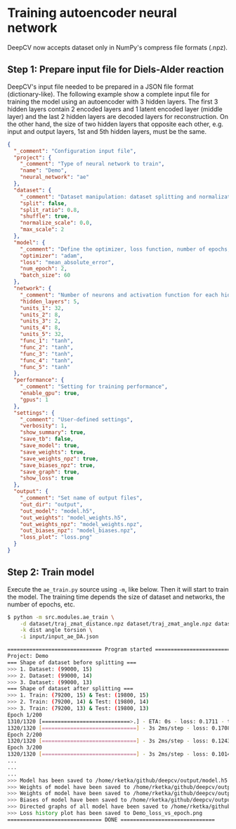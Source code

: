 # Training autoencoder neural network

DeepCV now accepts dataset only in NumPy's compress file formats (.npz).

## Step 1: Prepare input file for Diels-Alder reaction

DeepCV's input file needed to be prepared in a JSON file format (dictionary-like). The following example show a complete input file for training the model using an autoencoder with 3 hidden layers. The first 3 hidden layers contain 2 encoded layers and 1 latent encoded layer (middle layer) and the last 2 hidden layers are decoded layers for reconstruction. On the other hand, the size of two hidden layers that opposite each other, e.g. input and output layers, 1st and 5th hidden layers, must be the same.

```JSON
{
  "_comment": "Configuration input file",
  "project": {
    "_comment": "Type of neural network to train",
    "name": "Demo",
    "neural_network": "ae"
  },
  "dataset": {
    "_comment": "Dataset manipulation: dataset splitting and normalization",
    "split": false,
    "split_ratio": 0.8,
    "shuffle": true,
    "normalize_scale": 0.0,
    "max_scale": 2
  },
  "model": {
    "_comment": "Define the optimizer, loss function, number of epochs, and batch size",
    "optimizer": "adam",
    "loss": "mean_absolute_error",
    "num_epoch": 2,
    "batch_size": 60
  },
  "network": {
    "_comment": "Number of neurons and activation function for each hidden layer",
    "hidden_layers": 5,
    "units_1": 32,
    "units_2": 8,
    "units_3": 2,
    "units_4": 8,
    "units_5": 32,
    "func_1": "tanh",
    "func_2": "tanh",
    "func_3": "tanh",
    "func_4": "tanh",
    "func_5": "tanh"
  },
  "performance": {
    "_comment": "Setting for training performance",
    "enable_gpu": true,
    "gpus": 1
  },
  "settings": {
    "_comment": "User-defined settings",
    "verbosity": 1,
    "show_summary": true,
    "save_tb": false,
    "save_model": true,
    "save_weights": true,
    "save_weights_npz": true,
    "save_biases_npz": true,
    "save_graph": true,
    "show_loss": true
  },
  "output": {
    "_comment": "Set name of output files",
    "out_dir": "output",
    "out_model": "model.h5",
    "out_weights": "model_weights.h5",
    "out_weights_npz": "model_weights.npz",
    "out_biases_npz": "model_biases.npz",
    "loss_plot": "loss.png"
  }
}
```

## Step 2: Train model

Execute the `ae_train.py` source using `-m`, like below. Then it will start to train the model. The training time depends the size of dataset and networks, the number of epochs, etc.

```sh
$ python -m src.modules.ae_train \
    -d dataset/traj_zmat_distance.npz dataset/traj_zmat_angle.npz dataset/traj_zmat_torsion.npz \
    -k dist angle torsion \
    -i input/input_ae_DA.json

============================== Program started ==============================
Project: Demo
=== Shape of dataset before splitting ===
>>> 1. Dataset: (99000, 15)
>>> 2. Dataset: (99000, 14)
>>> 3. Dataset: (99000, 13)
=== Shape of dataset after splitting ===
>>> 1. Train: (79200, 15) & Test: (19800, 15)
>>> 2. Train: (79200, 14) & Test: (19800, 14)
>>> 3. Train: (79200, 13) & Test: (19800, 13)
Epoch 1/200
1310/1320 [============================>.] - ETA: 0s - loss: 0.1711 - tf_op_layer_split_loss: 0.0480 - tf_op_layer_split_1_loss: 0.0373 - tf_op_layer_split_2_loss: 0.0857
1320/1320 [==============================] - 3s 2ms/step - loss: 0.1708 - tf_op_layer_split_loss: 0.0479 - tf_op_layer_split_1_loss: 0.0373 - tf_op_layer_split_2_loss: 0.0856 - val_loss: 0.1334 - val_tf_op_layer_split_loss: 0.0287 - val_tf_op_layer_split_1_loss: 0.0317 - val_tf_op_layer_split_2_loss: 0.0730
Epoch 2/200
1320/1320 [==============================] - 3s 2ms/step - loss: 0.1243 - tf_op_layer_split_loss: 0.0262 - tf_op_layer_split_1_loss: 0.0302 - tf_op_layer_split_2_loss: 0.0679 - val_loss: 0.1066 - val_tf_op_layer_split_loss: 0.0229 - val_tf_op_layer_split_1_loss: 0.0283 - val_tf_op_layer_split_2_loss: 0.0554
Epoch 3/200
1320/1320 [==============================] - 3s 2ms/step - loss: 0.1014 - tf_op_layer_split_loss: 0.0215 - tf_op_layer_split_1_loss: 0.0277 - tf_op_layer_split_2_loss: 0.0522 - val_loss: 0.0967 - val_tf_op_layer_split_loss: 0.0219 - val_tf_op_layer_split_1_loss: 0.0273 - val_tf_op_layer_split_2_loss: 0.0475
...
...
...
>>> Model has been saved to /home/rketka/github/deepcv/output/model.h5
>>> Weights of model have been saved to /home/rketka/github/deepcv/output/model_weights.h5
>>> Weights of model have been saved to /home/rketka/github/deepcv/output/model_weights.npz
>>> Biases of model have been saved to /home/rketka/github/deepcv/output/model_biases.npz
>>> Directed graphs of all model have been saved to /home/rketka/github/deepcv/output
>>> Loss history plot has been saved to Demo_loss_vs_epoch.png
============================== DONE ==============================
```
